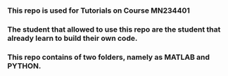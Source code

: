 ### This repo is used for Tutorials on Course MN234401
### The student that allowed to use this repo are the student that already learn to build their own code. 
### This repo contains of two folders, namely as MATLAB and PYTHON. 
